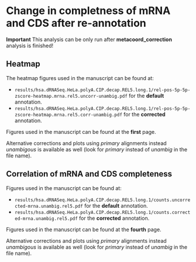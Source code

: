 # Change in completness of mRNA and CDS after re-annotation
**Important** This analysis can be only run after **metacoord_correction** analysis is finished!

## Heatmap
The heatmap figures used in the manuscript can be found at:
* `results/hsa.dRNASeq.HeLa.polyA.CIP.decap.REL5.long.1/rel-pos-5p-5p-zscore-heatmap.mrna.rel5.uncorr-unambig.pdf` for the **default** annotation.
* `results/hsa.dRNASeq.HeLa.polyA.CIP.decap.REL5.long.1/rel-pos-5p-5p-zscore-heatmap.mrna.rel5.corr-unambig.pdf` for the **corrected** annotation. 

Figures used in the manuscript can be found at the **first** page.

Alternative corrections and plots using *primary* alignments instead *unambigous* is available as well (look for *primary* instead of *unambig* in the file name).

## Correlation of mRNA and CDS completeness
Figures used in the manuscript can be found at:
* `results/hsa.dRNASeq.HeLa.polyA.CIP.decap.REL5.long.1/counts.uncorrected-mrna.unambig.rel5.pdf` for the **default** annotation.
* `results/hsa.dRNASeq.HeLa.polyA.CIP.decap.REL5.long.1/counts.corrected-mrna.unambig.rel5.pdf` for the **corrected** annotation. 

Figures used in the manuscript can be found at the **fourth** page.

Alternative corrections and plots using *primary* alignments instead *unambigous* is available as well (look for *primary* instead of *unambig* in the file name).
